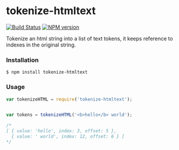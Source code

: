 # tokenize-htmltext

[![Build Status](https://travis-ci.org/GitbookIO/tokenize-htmltext.png?branch=master)](https://travis-ci.org/GitbookIO/tokenize-htmltext)
[![NPM version](https://badge.fury.io/js/tokenize-htmltext.svg)](http://badge.fury.io/js/tokenize-htmltext)

Tokenize an html string into a list of text tokens, it keeps reference to indexes in the original string.

### Installation

```
$ npm install tokenize-htmltext
```

### Usage

```js
var tokenizeHTML = require('tokenize-htmltext');


var tokens = tokenizeHTML('<b>hello</b> world');

/*
[ { value: 'hello', index: 3, offset: 5 },
  { value: ' world', index: 12, offset: 6 } ]
*/
```
